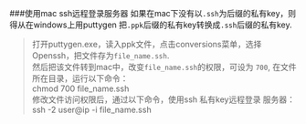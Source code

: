 ###使用mac ssh远程登录服务器
如果在mac下没有以`.ssh`为后缀的私有key，则得从在windows上用puttygen 把`.ppk`后缀的私有key转换成`.ssh`后缀的私有key.   
> 打开puttygen.exe，读入ppk文件，点击conversions菜单，选择Openssh，把文件存为`file_name.ssh`.   
> 然后把该文件转到mac中，改变`file_name.ssh`的权限，可设为 `700`, 在文件所在目录，运行以下命令：      
> chmod 700 file_name.ssh    
> 修改文件访问权限后，通过以下命令，使用ssh 私有key远程登录 服务器：   
> ssh -2 user@ip -i file_name.ssh
